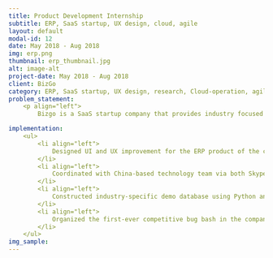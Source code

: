 ```yaml
---
title: Product Development Internship
subtitle: ERP, SaaS startup, UX design, cloud, agile
layout: default
modal-id: 12
date: May 2018 - Aug 2018
img: erp.png
thumbnail: erp_thumbnail.jpg
alt: image-alt
project-date: May 2018 - Aug 2018
client: BizGo
category: ERP, SaaS startup, UX design, research, Cloud-operation, agile
problem_statement: 
    <p align="left"> 
        Bizgo is a SaaS startup company that provides industry focused solutions for Micro SMEs in China, SEA, and India, leveraging cloud-based infrastructure. My internship at Bizgo mainly engaged in helping the team to coordinate and propose UI/UX improvement for the core ERP system for product development and iterative feature improvement.</p>

implementation: 
    <ul>
        <li align="left">
            Designed UI and UX improvement for the ERP product of the company which serves SMEs across regions. Prepared weekly meetings, presentation and documentation of feature updates.
        </li> 
        <li align="left">
            Coordinated with China-based technology team via both Skype and formal business communication to give feedbacks and document product functional improvement.
        </li>
        <li align="left">
            Constructed industry-specific demo database using Python and Excel, to facilitate product internationalization.
        </li> 
        <li align="left">
            Organized the first-ever competitive bug bash in the company, involving interns and full-time staff to thoroughly revise the system and successfully collected meaningful bugs and suggestions.
        </li> 
    </ul>
img_sample:
---
```

